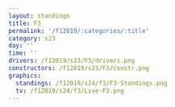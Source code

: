 ```yaml
---
layout: standings
title: F3
permalink: '/f12019/:categories/:title'
category: s23
day: ''
time: ''
drivers: /f12019/s23/F3/drivers.png
constructors: /f12019/s23/F3/constr.png
graphics:
  standings: /f12019/s24/f3/F3-Standings.png
  tv: /f12019/s24/f3/Live-F3.png
---
```



